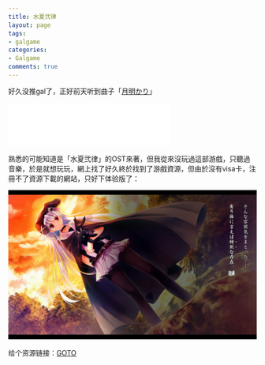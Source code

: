 ```yaml
---
title: 水夏弐律
layout: page
tags:
- galgame
categories:
- Galgame
comments: true
---
```


好久没推gal了，正好前天听到曲子「[月明かり](https://music.163.com/#/song?id=4922660)」

<iframe frameborder="no" border="0" marginwidth="0" marginheight="0" width=330 height=86 src="//music.163.com/outchain/player?type=2&id=4922660&auto=1&height=66"></iframe>

熟悉的可能知道是「水夏弐律」的OST來著，但我從來沒玩過這部游戲，只聽過音樂，於是就想玩玩，網上找了好久終於找到了游戲資源，但由於沒有visa卡，注冊不了資源下載的網站，只好下体验版了：

![游戏截图](/img/suika_taiken.png)

给个资源链接：[GOTO](http://www.anime-sharing.com/forum/hentai-games-38/japanese-%5Bnew-release%5D%5B110930%5D%5Bcircus%5D-%E6%B0%B4%E5%A4%8F%E5%BC%90%E5%BE%8B-%E5%88%9D%E5%9B%9E%E9%99%90%E5%AE%9A%E7%89%88-%5B2-0g%5D-nodvd-update-24639/)
